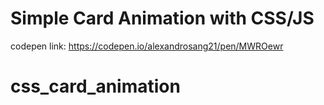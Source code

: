 
# Simple Card Animation with CSS/JS

codepen link:
https://codepen.io/alexandrosang21/pen/MWROewr

# css_card_animation
